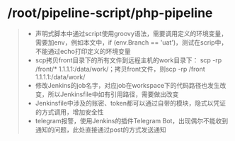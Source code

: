 # /root/pipeline-script/php-pipeline
> * 声明式脚本中通过script使用groovy语法，需要调用定义的环境变量，需要加env，例如本文中，if (env.Branch == 'uat')，测试在scrip中，不能通过echo打印定义的环境变量
> * scp拷贝front目录下的所有文件到远程主机的work目录下： scp -rp /front/* 1.1.1.1:/data/work/；拷贝front文件，则scp -rp /front 1.1.1.1:/data/work/
> * 修改Jenkins的job名字，对应job在workspace下的代码路径也发生改变，所以Jenkinsfile中如有引用路径，需要做出改变
> * Jenkinsfile中涉及的账密、token都可以通过自带的模块，隐式以凭证的方式调用，增加安全性
> * telegram报警，使用Jenkins的插件Telegram Bot，出现偶尔不能收到通知的问题，此处直接通过post的方式发送通知
